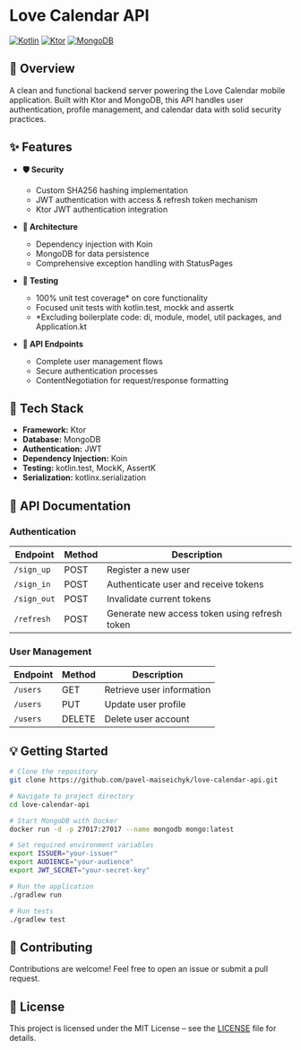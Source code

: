 # Love Calendar API

[![Kotlin](https://img.shields.io/badge/kotlin-2.1.20-purple.svg)](https://kotlinlang.org)
[![Ktor](https://img.shields.io/badge/ktor-3.1.2-blue.svg)](https://ktor.io)
[![MongoDB](https://img.shields.io/badge/mongodb-5.4.0-yellow.svg)](https://www.mongodb.com)

## 🚀 Overview

A clean and functional backend server powering the Love Calendar mobile application. Built with Ktor and MongoDB, this API handles user authentication, profile management, and calendar data with solid security practices.

## ✨ Features

- **🛡️ Security**
    - Custom SHA256 hashing implementation
    - JWT authentication with access & refresh token mechanism
    - Ktor JWT authentication integration

- **🧩 Architecture**
    - Dependency injection with Koin
    - MongoDB for data persistence
    - Comprehensive exception handling with StatusPages

- **🧪 Testing**
    - 100% unit test coverage* on core functionality
    - Focused unit tests with kotlin.test, mockk and assertk
    - *Excluding boilerplate code: di, module, model, util packages, and Application.kt

- **🔌 API Endpoints**
    - Complete user management flows
    - Secure authentication processes
    - ContentNegotiation for request/response formatting

## 🔧 Tech Stack

- **Framework:** Ktor
- **Database:** MongoDB
- **Authentication:** JWT
- **Dependency Injection:** Koin
- **Testing:** kotlin.test, MockK, AssertK
- **Serialization:** kotlinx.serialization

## 📝 API Documentation

### Authentication

| Endpoint    | Method | Description                                   |
|-------------|--------|-----------------------------------------------|
| `/sign_up`  | POST   | Register a new user                           |
| `/sign_in`  | POST   | Authenticate user and receive tokens          |
| `/sign_out` | POST   | Invalidate current tokens                     |
| `/refresh`  | POST   | Generate new access token using refresh token |

### User Management

| Endpoint | Method | Description               |
|----------|--------|---------------------------|
| `/users` | GET    | Retrieve user information |
| `/users` | PUT    | Update user profile       |
| `/users` | DELETE | Delete user account       |

## 💡 Getting Started

```bash
# Clone the repository
git clone https://github.com/pavel-maiseichyk/love-calendar-api.git

# Navigate to project directory
cd love-calendar-api

# Start MongoDB with Docker
docker run -d -p 27017:27017 --name mongodb mongo:latest

# Set required environment variables
export ISSUER="your-issuer"
export AUDIENCE="your-audience"
export JWT_SECRET="your-secret-key"

# Run the application
./gradlew run

# Run tests
./gradlew test
```

## 🤝 Contributing

Contributions are welcome! Feel free to open an issue or submit a pull request.

## 📄 License

This project is licensed under the MIT License – see the [LICENSE](./LICENSE) file for details.
